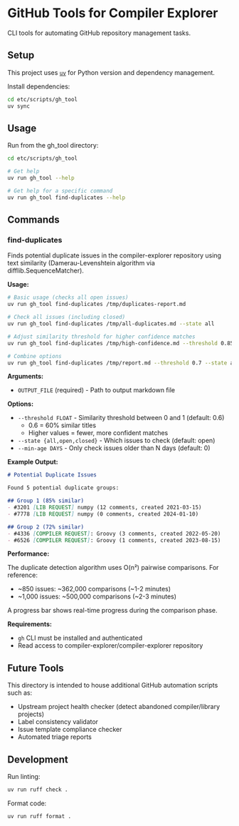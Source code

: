 # GitHub Tools for Compiler Explorer

CLI tools for automating GitHub repository management tasks.

## Setup

This project uses [`uv`](https://docs.astral.sh/uv/) for Python version and dependency management.

Install dependencies:

```bash
cd etc/scripts/gh_tool
uv sync
```

## Usage

Run from the gh_tool directory:

```bash
cd etc/scripts/gh_tool

# Get help
uv run gh_tool --help

# Get help for a specific command
uv run gh_tool find-duplicates --help
```

## Commands

### find-duplicates

Finds potential duplicate issues in the compiler-explorer repository using text similarity (Damerau-Levenshtein algorithm via difflib.SequenceMatcher).

**Usage:**

```bash
# Basic usage (checks all open issues)
uv run gh_tool find-duplicates /tmp/duplicates-report.md

# Check all issues (including closed)
uv run gh_tool find-duplicates /tmp/all-duplicates.md --state all

# Adjust similarity threshold for higher confidence matches
uv run gh_tool find-duplicates /tmp/high-confidence.md --threshold 0.85

# Combine options
uv run gh_tool find-duplicates /tmp/report.md --threshold 0.7 --state all --min-age 30
```

**Arguments:**

- `OUTPUT_FILE` (required) - Path to output markdown file

**Options:**

- `--threshold FLOAT` - Similarity threshold between 0 and 1 (default: 0.6)
  - 0.6 = 60% similar titles
  - Higher values = fewer, more confident matches
- `--state {all,open,closed}` - Which issues to check (default: open)
- `--min-age DAYS` - Only check issues older than N days (default: 0)

**Example Output:**

```markdown
# Potential Duplicate Issues

Found 5 potential duplicate groups:

## Group 1 (85% similar)
- #3201 [LIB REQUEST] numpy (12 comments, created 2021-03-15)
- #7778 [LIB REQUEST] numpy (0 comments, created 2024-01-10)

## Group 2 (72% similar)
- #4336 [COMPILER REQUEST]: Groovy (3 comments, created 2022-05-20)
- #6526 [COMPILER REQUEST]: Groovy (1 comments, created 2023-08-15)
```

**Performance:**

The duplicate detection algorithm uses O(n²) pairwise comparisons. For reference:
- ~850 issues: ~362,000 comparisons (~1-2 minutes)
- ~1,000 issues: ~500,000 comparisons (~2-3 minutes)

A progress bar shows real-time progress during the comparison phase.

**Requirements:**

- `gh` CLI must be installed and authenticated
- Read access to compiler-explorer/compiler-explorer repository

## Future Tools

This directory is intended to house additional GitHub automation scripts such as:

- Upstream project health checker (detect abandoned compiler/library projects)
- Label consistency validator
- Issue template compliance checker
- Automated triage reports

## Development

Run linting:

```bash
uv run ruff check .
```

Format code:

```bash
uv run ruff format .
```
